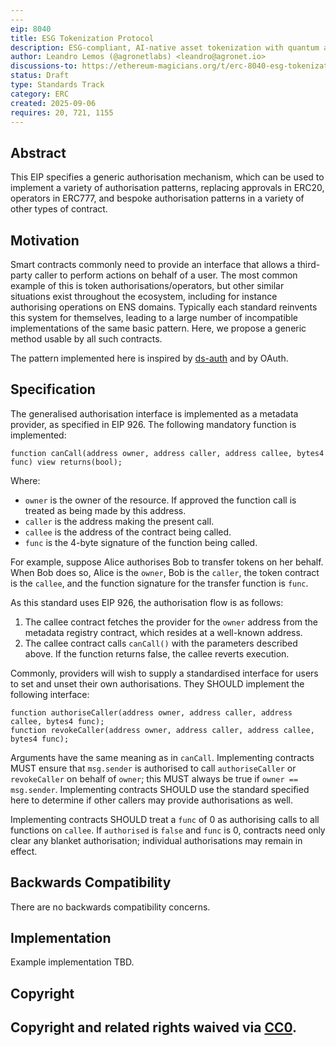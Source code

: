 ```yaml
---
---
eip: 8040
title: ESG Tokenization Protocol
description: ESG-compliant, AI-native asset tokenization with quantum auditability and lifecycle integrity.
author: Leandro Lemos (@agronetlabs) <leandro@agronet.io>
discussions-to: https://ethereum-magicians.org/t/erc-8040-esg-tokenization-protocol/25846
status: Draft
type: Standards Track
category: ERC
created: 2025-09-06
requires: 20, 721, 1155
---
```


## Abstract
This EIP specifies a generic authorisation mechanism, which can be used to implement a variety of authorisation patterns, replacing approvals in ERC20, operators in ERC777, and bespoke authorisation patterns in a variety of other types of contract.

## Motivation
Smart contracts commonly need to provide an interface that allows a third-party caller to perform actions on behalf of a user. The most common example of this is token authorisations/operators, but other similar situations exist throughout the ecosystem, including for instance authorising operations on ENS domains. Typically each standard reinvents this system for themselves, leading to a large number of incompatible implementations of the same basic pattern. Here, we propose a generic method usable by all such contracts.

The pattern implemented here is inspired by [ds-auth](https://github.com/dapphub/ds-auth) and by OAuth.

## Specification
The generalised authorisation interface is implemented as a metadata provider, as specified in EIP 926. The following mandatory function is implemented:

```solidity
function canCall(address owner, address caller, address callee, bytes4 func) view returns(bool);
```

Where:
 - `owner` is the owner of the resource. If approved the function call is treated as being made by this address.
 - `caller` is the address making the present call.
 - `callee` is the address of the contract being called.
 - `func` is the 4-byte signature of the function being called.

For example, suppose Alice authorises Bob to transfer tokens on her behalf. When Bob does so, Alice is the `owner`, Bob is the `caller`, the token contract is the `callee`, and the function signature for the transfer function is `func`.

As this standard uses EIP 926, the authorisation flow is as follows:

 1. The callee contract fetches the provider for the `owner` address from the metadata registry contract, which resides at a well-known address.
 2. The callee contract calls `canCall()` with the parameters described above. If the function returns false, the callee reverts execution.

Commonly, providers will wish to supply a standardised interface for users to set and unset their own authorisations. They SHOULD implement the following interface:

```solidity
function authoriseCaller(address owner, address caller, address callee, bytes4 func);
function revokeCaller(address owner, address caller, address callee, bytes4 func);
```

Arguments have the same meaning as in `canCall`. Implementing contracts MUST ensure that `msg.sender` is authorised to call `authoriseCaller` or `revokeCaller` on behalf of `owner`; this MUST always be true if `owner == msg.sender`. Implementing contracts SHOULD use the standard specified here to determine if other callers may provide authorisations as well.

Implementing contracts SHOULD treat a `func` of 0 as authorising calls to all functions on `callee`. If `authorised` is `false` and `func` is 0, contracts need only clear any blanket authorisation; individual authorisations may remain in effect.

## Backwards Compatibility
There are no backwards compatibility concerns.

## Implementation
Example implementation TBD.

## Copyright
Copyright and related rights waived via [CC0](../LICENSE.md).
---

